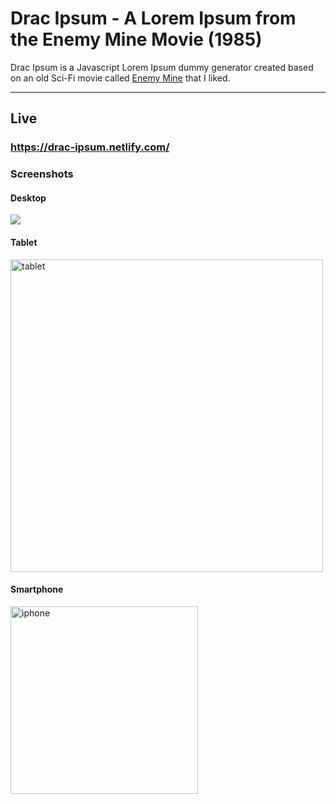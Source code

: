 # Drac Ipsum - A Lorem Ipsum from the Enemy Mine Movie (1985)

Drac Ipsum is a Javascript Lorem Ipsum dummy generator created based on an old Sci-Fi movie called [Enemy Mine](https://www.imdb.com/title/tt0089092/) that I liked.
<hr/>

## Live
### https://drac-ipsum.netlify.com/

### Screenshots

#### Desktop

![](docs/mac-web.jpg)

#### Tablet

<img src="./docs/ipad-web.jpg" alt="tablet"
	title="tablet" width="500" />

#### Smartphone

<img src="./docs/iphone-web.jpg" alt="iphone"
	title="iphone" width="300" />
